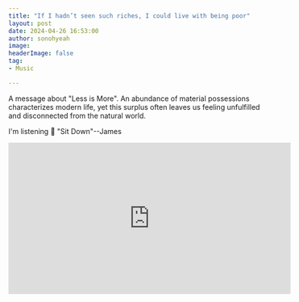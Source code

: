 ```yaml
---
title: "If I hadn’t seen such riches, I could live with being poor"
layout: post
date: 2024-04-26 16:53:00
author: sonohyeah
image: 
headerImage: false
tag:
- Music

---
```


A message about "Less is More". An abundance of material possessions characterizes modern life, yet this surplus often leaves us feeling unfulfilled and disconnected from the natural world.

I'm listening 🎵 "Sit Down"--James

<iframe width="560" height="300" src="https://www.youtube.com/embed/zPNw_2h0CnU;controls=0" title="James - Sit Down" frameborder="0" allow="accelerometer; autoplay; clipboard-write; encrypted-media; gyroscope; picture-in-picture; web-share" referrerpolicy="strict-origin-when-cross-origin" allowfullscreen></iframe>